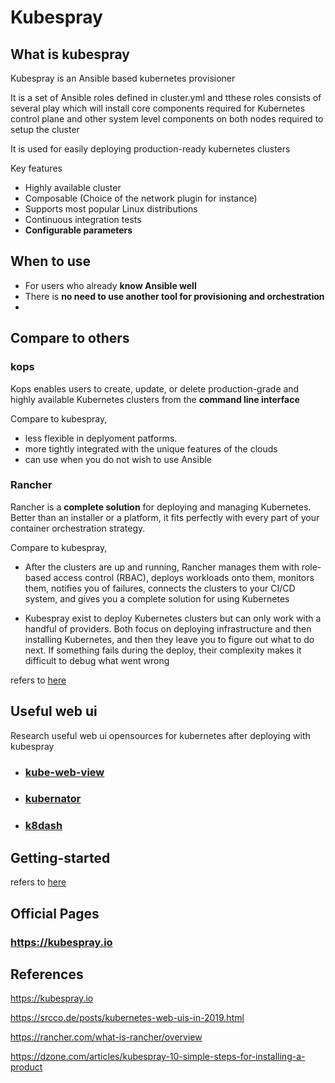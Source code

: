 # Kubespray

## What is kubespray

Kubespray is an Ansible based kubernetes provisioner

It is a set of Ansible roles defined in cluster.yml and tthese roles consists of several play which will install core components required for Kubernetes control plane and other system level components on both nodes required to setup the cluster

It is used for easily deploying production-ready kubernetes clusters

Key features

- Highly available cluster
- Composable (Choice of the network plugin for instance)
- Supports most popular Linux distributions
- Continuous integration tests
- <b>Configurable parameters</b>

## When to use

 - For users who already <b>know Ansible well</b>
 - There is <b>no need to use another tool for provisioning and orchestration</b>
 - 


## Compare to others

### kops

Kops enables users to create, update, or delete production-grade and highly available Kubernetes clusters from the <b>command line interface</b>

Compare to kubespray,
 - less flexible in deplyoment patforms.
 - more tightly integrated with the unique features of the clouds
 - can use when you do not wish to use Ansible
 
### Rancher

Rancher is a <b>complete solution</b> for deploying and managing Kubernetes. <br> 
Better than an installer or a platform, it fits perfectly with every part of your container orchestration strategy.

Compare to kubespray,
 - After the clusters are up and running, Rancher manages them with role-based access control (RBAC), deploys workloads onto them, monitors them, notifies you of failures, connects the clusters to your CI/CD system, and gives you a complete solution for using Kubernetes

 - Kubespray exist to deploy Kubernetes clusters but can only work with a handful of providers. Both focus on deploying infrastructure and then installing Kubernetes, and then they leave you to figure out what to do next. If something fails during the deploy, their complexity makes it difficult to debug what went wrong

refers to [here][rancher link]

## Useful web ui 

Research useful web ui opensources for kubernetes after deploying with kubespray

- ### [kube-web-view]
- ### [kubernator]
- ### [k8dash]


## Getting-started
refers to [here][getting-started]


## Official Pages
### https://kubespray.io

## References

https://kubespray.io

https://srcco.de/posts/kubernetes-web-uis-in-2019.html

https://rancher.com/what-is-rancher/overview

https://dzone.com/articles/kubespray-10-simple-steps-for-installing-a-product


[rancher link]: https://rancher.com/what-is-rancher/how-is-rancher-different/
[getting-started]: 03-getting-started.md
[kube-web-view]: https://codeberg.org/hjacobs/kube-web-view/
[kubernator]: https://github.com/smpio/kubernator
[k8dash]: https://github.com/herbrandson/k8dash
